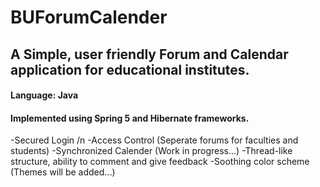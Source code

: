 # BUForumCalender
## A Simple, user friendly Forum and Calendar application for educational institutes.
#### Language: Java
#### Implemented using Spring 5 and Hibernate frameworks.

-Secured Login /n
-Access Control (Seperate forums for faculties and students)
-Synchronized Calender (Work in progress...)
-Thread-like structure, ability to comment and give feedback
-Soothing color scheme (Themes will be added...)
